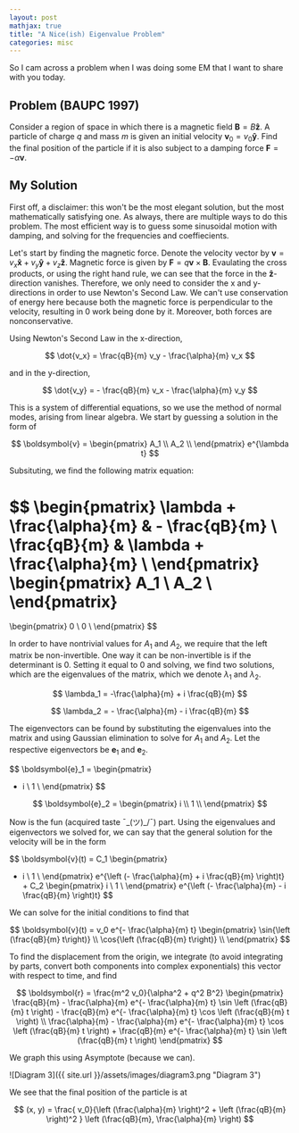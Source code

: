 ```yaml
---
layout: post
mathjax: true
title: "A Nice(ish) Eigenvalue Problem"
categories: misc
---
```


So I cam across a problem when I was doing some EM that I want to share with you today.

## Problem (BAUPC 1997)

Consider a region of space in which there is a magnetic field $\boldsymbol{B} = B \boldsymbol{\hat{z}}$. A particle of charge $q$ and mass $m$ is given an initial velocity $\boldsymbol{v}_0 = v_0 \boldsymbol{\hat{y}}$.
Find the final position of the particle if it is also subject to a damping force $\boldsymbol{F} = - \alpha \boldsymbol{v}$.

## My Solution

First off, a disclaimer: this won't be the most elegant solution, but the most mathematically satisfying one. As always, there are multiple ways to do this problem. The most efficient way is to guess some sinusoidal motion with damping, and solving for the frequencies and coeffiecients.

Let's start by finding the magnetic force. Denote the velocity vector by $\boldsymbol{v} = v_x \boldsymbol{\hat{x}} + v_y \boldsymbol{\hat{y}} + v_z \boldsymbol{\hat{z}}$. Magnetic force is given by $\boldsymbol{F} = q \boldsymbol{v} \times \boldsymbol{B}$.
Evaulating the cross products, or using the right hand rule, we can see that the force in the $\boldsymbol{\hat{z}}$-direction vanishes.
Therefore, we only need to consider the x and y-directions in order to use Newton's Second Law. We can't use conservation of energy here because both the magnetic force is perpendicular to the velocity, resulting in 0 work being done by it. Moreover, both forces are nonconservative.

Using Newton's Second Law in the x-direction,

$$
\dot{v_x} = \frac{qB}{m} v_y - \frac{\alpha}{m} v_x
$$

and in the y-direction,

$$
\dot{v_y} = - \frac{qB}{m} v_x - \frac{\alpha}{m} v_y
$$

This is a system of differential equations, so we use the method of normal modes, arising from linear algebra. We start by guessing a solution in the form of

$$
\boldsymbol{v} =
\begin{pmatrix}
A_1 \\
A_2 \\
\end{pmatrix}
e^{\lambda t}
$$

Subsituting, we find the following matrix equation:

$$
\begin{pmatrix}
\lambda + \frac{\alpha}{m} & - \frac{qB}{m} \\
\frac{qB}{m} & \lambda + \frac{\alpha}{m} \\
\end{pmatrix}
\begin{pmatrix}
A_1 \\
A_2 \\
\end{pmatrix}
=
\begin{pmatrix}
0 \\
0 \\
\end{pmatrix}
$$

In order to have nontrivial values for $A_1$ and $A_2$, we require that the left matrix be non-invertible.
One way it can be non-invertible is if the determinant is 0. Setting it equal to $0$ and solving, we find two solutions, which are the eigenvalues of the matrix, which we denote $\lambda_1$ and $\lambda_2$.

$$
\lambda_1 = -\frac{\alpha}{m} + i \frac{qB}{m}
$$

$$
\lambda_2 = - \frac{\alpha}{m} - i \frac{qB}{m}
$$

The eigenvectors can be found by substituting the eigenvalues into the matrix and using Gaussian elimination to solve for $A_1$ and $A_2$. Let the respective eigenvectors be $\boldsymbol{e}_1$ and $\boldsymbol{e}_2$.

$$
\boldsymbol{e}_1 =
\begin{pmatrix}
- i \\
1 \\
\end{pmatrix}
$$

$$
\boldsymbol{e}_2 =
\begin{pmatrix}
i \\
1 \\
\end{pmatrix}
$$

Now is the fun (acquired taste ¯\_(ツ)_/¯) part.
Using the eigenvalues and eigenvectors we solved for, we can say that the general solution for the velocity will be in the form

$$
\boldsymbol{v}(t) = C_1
\begin{pmatrix}
- i \\
1 \\
\end{pmatrix}
e^{\left (- \frac{\alpha}{m} + i \frac{qB}{m} \right)t} + C_2
\begin{pmatrix}
i \\
1 \\
\end{pmatrix}
e^{\left (- \frac{\alpha}{m} - i \frac{qB}{m} \right)t}
$$

We can solve for the initial conditions to find that

$$
\boldsymbol{v}(t) = v_0 e^{- \frac{\alpha}{m} t}
\begin{pmatrix}
\sin{\left (\frac{qB}{m} t\right)} \\
\cos{\left (\frac{qB}{m} t\right)} \\
\end{pmatrix}
$$

To find the displacement from the origin, we integrate (to avoid integrating by parts, convert both components into complex exponentials) this vector with respect to time, and find

$$
\boldsymbol{r} = \frac{m^2 v_0}{\alpha^2 + q^2 B^2}
\begin{pmatrix}
\frac{qB}{m} - \frac{\alpha}{m} e^{- \frac{\alpha}{m} t} \sin \left (\frac{qB}{m} t \right) - \frac{qB}{m} e^{- \frac{\alpha}{m} t} \cos \left (\frac{qB}{m} t \right) \\
\frac{\alpha}{m} - \frac{\alpha}{m} e^{- \frac{\alpha}{m} t} \cos \left (\frac{qB}{m} t \right) + \frac{qB}{m} e^{- \frac{\alpha}{m} t} \sin \left (\frac{qB}{m} t \right)
\end{pmatrix}
$$

We graph this using Asymptote (because we can).

![Diagram 3]({{ site.url }}/assets/images/diagram3.png "Diagram 3")

We see that the final position of the particle is at

$$
(x, y) = \frac{ v_0}{\left (\frac{\alpha}{m} \right)^2 + \left (\frac{qB}{m} \right)^2 } \left (\frac{qB}{m}, \frac{\alpha}{m} \right)
$$
